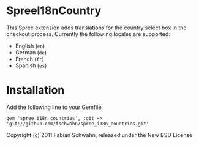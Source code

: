 SpreeI18nCountry
================

This Spree extension adds translations for the country select box in the checkout process. Currently the following locales are supported:

* English (`en`)
* German (`de`)
* French (`fr`)
* Spanish (`es`)

Installation
============

Add the following line to your Gemfile:

    gem 'spree_i18n_countries', :git => 'git://github.com/fschwahn/spree_i18n_countries.git'

Copyright (c) 2011 Fabian Schwahn, released under the New BSD License
